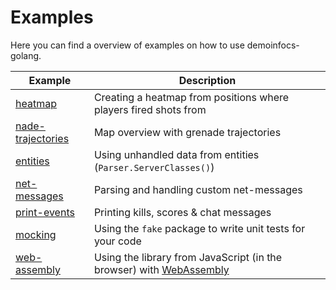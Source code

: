# Examples

Here you can find a overview of examples on how to use demoinfocs-golang.

|Example|Description
|-|-|
|[heatmap](heatmap)|Creating a heatmap from positions where players fired shots from|
|[nade-trajectories](nade-trajectories)|Map overview with grenade trajectories|
|[entities](entities)|Using unhandled data from entities (`Parser.ServerClasses()`)|
|[net-messages](net-messages)|Parsing and handling custom net-messages|
|[print-events](print-events)|Printing kills, scores & chat messages|
|[mocking](mocking)|Using the `fake` package to write unit tests for your code|
|[web-assembly](web-assembly)|Using the library from JavaScript (in the browser) with [WebAssembly](https://webassembly.org/)|
